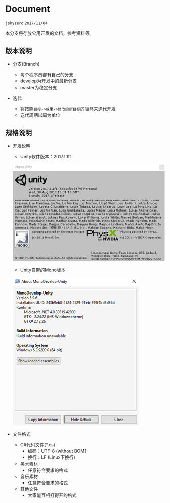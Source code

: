 # Document
`jskyzero` `2017/11/04`

本分支将存放公用开发的文档，参考资料等。

## 版本说明

+ 分支(Branch)
  + 每个程序员都有自己的分支
  + develop为开发中的最新分支
  + master为稳定分支

+ 迭代
  + 将按照`目标->成果->修改的新目标`的循环来迭代开发
  + 迭代周期以周为单位

## 规格说明

+ 开发说明
  + Unity软件版本：2017.1.1f1

  ![](assets/img/unity.png)

  + Unity自带的Mono版本

  ![](assets/img/mono.png)

+ 文件格式
  + C#代码文件(*.cs)
    + 编码：UTF-8 (without BOM)
    + 换行：LF (Linux下换行)
  + 美术素材
    + 任意符合要求的格式
  + 音乐素材
    + 任意符合要求的格式
  + 其他文件
    + 大家能互相打得开的格式